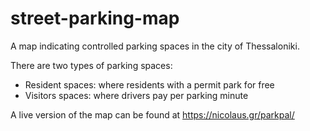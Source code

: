 # street-parking-map
A map indicating controlled parking spaces in the city of Thessaloniki.

There are two types of parking spaces:

* Resident spaces: where residents with a permit park for free
* Visitors spaces: where drivers pay per parking minute

A live version of the map can be found at https://nicolaus.gr/parkpal/
